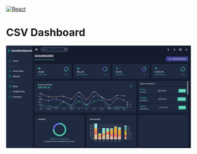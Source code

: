 [![React](https://img.shields.io/badge/REACT-blue?style=for-the-badge&logo=react&logoColor=white)](https://reactjs.org/)


# CSV Dashboard

  <p align="center">
  <img src="csv_dashboard.png" width="700px">
  </p>

